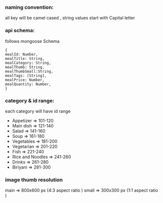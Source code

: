 ### naming convention:

all key will be camel cased , string values start with Capital letter

### api schema:

follows mongoose Schema

```
{
mealId: Number,
mealTitle: String,
mealCategory: String,
mealThumb: String,
mealThumbSmall:String,
mealTags: [String],
mealPrice: Number,
mealQuantity: Number,
}

```

### category & id range:

 each category will have id range

- Appetizer => 101-120
- Main dish => 121-140
- Salad => 141-160
- Soup => 161-180
- Vegetables => 181-200
- Vegetarian => 201-220
- Fish => 221-240
- Rice and Noodles => 241-260
- Drinks => 261-280
- Biriyani => 281-300

### image thumb resolution

 main => 800x600 px (4:3 aspect ratio )
 small => 300x300 px (1:1 aspect ratio )
